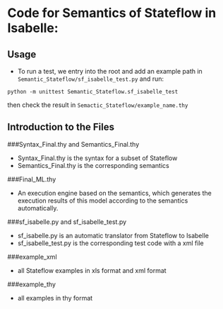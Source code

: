   
# Code for Semantics of Stateflow in Isabelle:

## Usage
* To run a test, we entry into the root and add an example path in ```Semantic_Stateflow/sf_isabelle_test.py``` and run:

```python -m unittest Semantic_Stateflow.sf_isabelle_test```

then check the result in ```Semactic_Stateflow/example_name.thy```

## Introduction to the Files

###Syntax_Final.thy and Semantics_Final.thy
* Syntax_Final.thy is the syntax for a subset of Stateflow
* Semantics_Final.thy is the corresponding semantics

###Final_ML.thy
* An execution engine based on the semantics, which generates the execution results of this model according to the semantics automatically.

###sf_isabelle.py and sf_isabelle_test.py
* sf_isabelle.py is an automatic translator from Stateflow to Isabelle
* sf_isabelle_test.py is the corresponding test code with a xml file

###example_xml
* all Stateflow examples in xls format and xml format

###example_thy
* all examples in thy format


